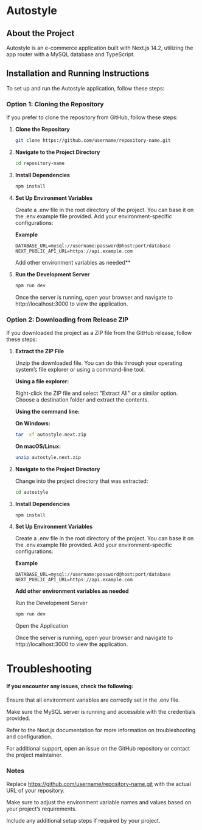# Autostyle

## About the Project

Autostyle is an e-commerce application built with Next.js 14.2, utilizing the app router with a MySQL database and TypeScript.

## Installation and Running Instructions

To set up and run the Autostyle application, follow these steps:

### Option 1: Cloning the Repository

If you prefer to clone the repository from GitHub, follow these steps:

1. **Clone the Repository**

   ```bash
   git clone https://github.com/username/repository-name.git

2. **Navigate to the Project Directory**

    ```bash
    cd repository-name
    ```

3.  **Install Dependencies**

    ```bash
    npm install
    ```
4. **Set Up Environment Variables**

    Create a .env file in the root directory of the project. You can base it on the .env.example file provided. Add your environment-specific configurations:

    **Example**
    ```
    DATABASE_URL=mysql://username:password@host:port/database
    NEXT_PUBLIC_API_URL=https://api.example.com
    ```
    Add other environment variables as needed**

5. **Run the Development Server**

    ```bash
    npm run dev
    ```

    Once the server is running, open your browser and navigate to http://localhost:3000 to view the application.

### Option 2: Downloading from Release ZIP

If you downloaded the project as a ZIP file from the GitHub release, follow these steps:

1.  **Extract the ZIP File**

    Unzip the downloaded file. You can do this through your operating system’s file explorer or using a command-line tool.

    **Using a file explorer:**

    Right-click the ZIP file and select "Extract All" or a similar option.
    Choose a destination folder and extract the contents.

    **Using the command line:**

    **On Windows:**

    ```bash
    tar -xf autostyle.next.zip
    ```
    **On macOS/Linux:**

    ```bash
    unzip autostyle.next.zip
    ```
2. **Navigate to the Project Directory**

    Change into the project directory that was extracted:

    ```bash
    cd autostyle
    ```

3.  **Install Dependencies**

    ```bash
    npm install
    ```

4.  **Set Up Environment Variables**

    Create a .env file in the root directory of the project. You can base it on the .env.example file provided. Add your environment-specific configurations:

    **Example** 
    ```
    DATABASE_URL=mysql://username:password@host:port/database
    NEXT_PUBLIC_API_URL=https://api.example.com
    ```
    **Add other environment variables as needed**

    Run the Development Server

    ```bash
    npm run dev
    ```
    Open the Application

    Once the server is running, open your browser and navigate to http://localhost:3000 to view the application.

# Troubleshooting

#### If you encounter any issues, check the following:

Ensure that all environment variables are correctly set in the .env file.

Make sure the MySQL server is running and accessible with the credentials provided.

Refer to the Next.js documentation for more information on troubleshooting and configuration.

For additional support, open an issue on the GitHub repository or contact the project maintainer.

### Notes

Replace https://github.com/username/repository-name.git with the actual URL of your repository.

Make sure to adjust the environment variable names and values based on your project’s requirements.

Include any additional setup steps if required by your project.